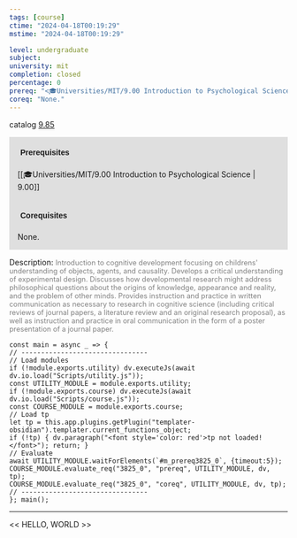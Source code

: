 ```yaml
---
tags: [course]
ctime: "2024-04-18T00:19:29"
mstime: "2024-04-18T00:19:29"

level: undergraduate
subject: 
university: mit
completion: closed
percentage: 0
prereq: "<🎓Universities/MIT/9.00 Introduction to Psychological Science>"
coreq: "None."
---
```


catalog [9.85](http://student.mit.edu/catalog/m9b.html#9.85)

<span style="display: block; padding: 15px; background-color: rgb(100, 100, 100, 0.2);"><font id="m_prereq3825_0" style="display: block; font-family: Arial, sans-serif; font-weight: bold; padding: 5px">Prerequisites</font><br><span id="prereq3825_0">[[🎓Universities/MIT/9.00 Introduction to Psychological Science | 9.00]]</span></span>
<span style="display: block; padding: 15px; background-color: rgb(100, 100, 100, 0.2);"><font id="m_coreq3825_0" style="display: block; font-family: Arial, sans-serif; font-weight: bold; padding: 5px">Corequisites</font><br><span id="coreq3825_0">None.</span></span>

<font style="">Description:</font>
<font style="color: grey; font-size: 0.8rem;">Introduction to cognitive development focusing on childrens' understanding of objects, agents, and causality. Develops a critical understanding of experimental design. Discusses how developmental research might address philosophical questions about the origins of knowledge, appearance and reality, and the problem of other minds.  Provides instruction and practice in written communication as necessary to research in cognitive science (including critical reviews of journal papers, a literature review and an original research proposal), as well as instruction and practice in oral communication in the form of a poster presentation of a journal paper.</font>

```dataviewjs
const main = async _ => {
// --------------------------------
// Load modules
if (!module.exports.utility) dv.executeJs(await dv.io.load("Scripts/utility.js"));
const UTILITY_MODULE = module.exports.utility;
if (!module.exports.course) dv.executeJs(await dv.io.load("Scripts/course.js"));
const COURSE_MODULE = module.exports.course;
// Load tp
let tp = this.app.plugins.getPlugin("templater-obsidian").templater.current_functions_object;
if (!tp) { dv.paragraph("<font style='color: red'>tp not loaded!</font>"); return; }
// Evaluate
await UTILITY_MODULE.waitForElements(`#m_prereq3825_0`, {timeout:5});
COURSE_MODULE.evaluate_req("3825_0", "prereq", UTILITY_MODULE, dv, tp);
COURSE_MODULE.evaluate_req("3825_0", "coreq", UTILITY_MODULE, dv, tp);
// --------------------------------
}; main();
```

---

<< HELLO, WORLD >>
